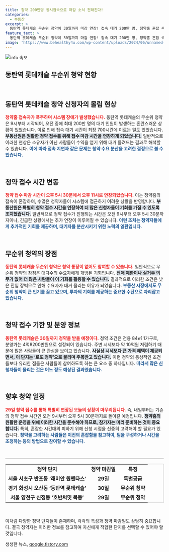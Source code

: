 ```yaml
---
title: 청약 200만명 동시접속으로 마감 소식 전해진다!
categories:
  - 부동산
excerpt: >
  동탄역 롯데캐슬 무순위 청약이 30일까지 마감 연장! 접속 대기 200만 명, 청약홈 혼잡 속 로또 같은 기회를 잡아라! 4억8200만원으로 10억원 저렴한 분양가, 청약 통장 없이 누구나 청약 가능!
feature_text: >
  동탄역 롯데캐슬 무순위 청약이 30일까지 마감 연장! 접속 대기 200만 명, 청약홈 혼잡 속 로또 같은 기회를 잡아라! 4억8200만원으로 10억원 저렴한 분양가, 청약 통장 없이 누구나 청약 가능!
image: 'https://www.behealthy4u.com/wp-content/uploads/2024/06/unnamed-file.png'
---
```


<p><img src="https://www.behealthy4u.com/wp-content/uploads/2024/06/unnamed-file.png" alt="info 속보" /></p>

<h2 data-ke-size="size26">동탄역 롯데캐슬 무순위 청약 현황</h2>

<p data-ke-size="size16">&nbsp;</p> 

<h2>동탄역 롯데캐슬 청약 신청자의 몰림 현상</h2>

<p><b><span style="color: #ee2323;">청약홈 접속자가 폭주하며 시스템 장애가 발생했습니다.</span></b> 동탄역 롯데캐슬의 무순위 청약은 9시부터 시작되어, 오전 중에 최대 200만 명의 대기 인원이 발생하는 혼란스러운 상황이 있었습니다. 이로 인해 접속 대기 시간이 최장 700시간에 이르는 일도 있었습니다. <b><span style="background-color: #21538527;">부동산원은 원활한 청약 접수를 위해 접수 마감 시간을 연장하게 되었습니다.</span></b> 일반적으로 이러한 현상은 소유자가 아닌 사람들이 수익을 얻기 위해 대거 몰려드는 결과로 해석할 수 있습니다. <b><span style="color: #1a5490;">이에 따라 접속 지연과 같은 문제는 청약 수요 분산을 고려한 결정으로 볼 수 있습니다.</span></b></p>

<p data-ke-size="size16">&nbsp;</p>

<h2>청약 접수 시간 변동</h2>

<p><b><span style="color: #ee2323;">청약 접수 마감 시간이 오후 5시 30분에서 오후 11시로 연장되었습니다.</span></b> 이는 청약홈의 접속이 혼잡하여, 수많은 청약자들이 시스템에 접근하기 어려운 상황을 반영합니다. <b><span style="background-color: #21538527;">부동산원은 특별히 청약 접수 시간을 연장하여 더 많은 신청자들이 기회를 가질 수 있도록 조치했습니다.</span></b> 일반적으로 청약 접수가 진행되는 시간은 오전 9시부터 오후 5시 30분까지이나, 긴급한 상황에서는 추가 연장이 이루어질 수 있습니다. <b><span style="color: #1a5490;">이런 조치는 청약자들에게 추가적인 기회를 제공하며, 대기자를 분산시키기 위한 노력의 일환입니다.</span></b></p>

<p data-ke-size="size16">&nbsp;</p>

<h2>무순위 청약의 장점</h2>

<p><b><span style="color: #ee2323;">동탄역 롯데캐슬 무순위 청약은 청약 통장이 없어도 참여할 수 있습니다.</span></b> 일반적으로 무순위 청약의 장점은 대다수의 수요자에게 개방된 기회입니다. <b><span style="background-color: #21538527;">전매 제한이나 실거주 의무가 없어 더 많은 사람들이 이 기회를 활용할 수 있습니다.</span></b> 결과적으로 이러한 조건은 낮은 진입 장벽으로 인해 수요자가 대거 몰리는 이유가 되었습니다. <b><span style="color: #1a5490;">부동산 시장에서도 무순위 청약이 큰 인기를 끌고 있으며, 투자의 기회를 제공하는 중요한 수단으로 자리잡고 있습니다.</span></b></p>

<p data-ke-size="size16">&nbsp;</p>

<h2>청약 접수 기한 및 분양 정보</h2>

<p><b><span style="color: #ee2323;">동탄역 롯데캐슬은 30일까지 청약을 받을 예정이다.</span></b> 청약 조건은 전용 84㎡ 1가구로, 분양가는 4억8200만원으로 설정되어 있습니다. 주변 시세보다 약 10억원 저렴하기 때문에 많은 사람들이 큰 관심을 보이고 있습니다. <b><span style="background-color: #21538527;">사실상 시세보다 큰 가격 혜택이 제공되면서, 이 단지는 ‘로또 청약’으로 불리며 주목받고 있습니다.</span></b> 이런 청약의 통상적인 조건들보다 유리한 점들은 사람들이 참여하도록 하는 큰 요소 중 하나입니다. <b><span style="color: #1a5490;">따라서 많은 신청자들이 몰리는 것은 어느 정도 예상된 결과였습니다.</span></b></p>

<p data-ke-size="size16">&nbsp;</p>

<h2>향후 청약 일정</h2>

<p><b><span style="color: #ee2323;">29일 청약 접수를 통해 특별히 연장된 오늘의 상황이 마무리됩니다.</span></b> 즉, 내일부터는 기존의 청약 접수 시간인 오전 9시부터 오후 5시 30분까지로 돌아갈 예정입니다. <b><span style="background-color: #21538527;">청약홈의 원활한 운영을 위해 이러한 시간을 준수해야 하므로, 참가자는 미리 준비하는 것이 중요합니다.</span></b> 특히, 혼잡한 시간대의 피하기 위해 신청 시점을 신중히 고려해야 할 필요가 있습니다. <b><span style="color: #1a5490;">청약을 고려하는 사람들은 이전의 혼잡함을 참고하여, 팀을 구성하거나 시간을 조정하는 등의 방법으로 참여할 수 있습니다.</span></b></p>

<p data-ke-size="size16">&nbsp;</p>

<hr style="height: 0.5px; border: solid 1px #ccc;"/>

<table style="width: 100%; border: solid 1px #ccc; text-align: center;">
    <tr>
        <td style="text-align: center; height: 27px;"><b>청약 단지</b></td>
        <td style="text-align: center; height: 27px;"><b>청약 마감일</b></td>
        <td style="text-align: center; height: 27px;"><b>특징</b></td>
    </tr>
    <tr>
        <td style="text-align: center; height: 17px;"><b>서울 서초구 반포동 ‘래미안 원펜타스’ </b></td>
        <td style="text-align: center; height: 17px;"><b>29일</b></td>
        <td style="text-align: center; height: 17px;"><b>특별공급</b></td>
    </tr>
    <tr>
        <td style="text-align: center; height: 17px;"><b>경기 화성시 오산동 ‘동탄역 롯데캐슬’</b></td>
        <td style="text-align: center; height: 17px;"><b>30일</b></td>
        <td style="text-align: center; height: 17px;"><b>무순위 청약</b></td>
    </tr>
    <tr>
        <td style="text-align: center; height: 17px;"><b>서울 양천구 신정동 ‘호반써밋 목동’</b></td>
        <td style="text-align: center; height: 17px;"><b>29일</b></td>
        <td style="text-align: center; height: 17px;"><b>무순위 청약</b></td>
    </tr>
</table>

<p data-ke-size="size16">&nbsp;</p> 

<p>이처럼 다양한 청약 단지들이 존재하며, 각각의 특성과 청약 마감일도 상당히 중요합니다. 결국 청약자는 이러한 정보를 참고하여 자신에게 적합한 단지를 선택할 수 있어야 할 것입니다.</p>
생생한 뉴스, <a href="https://qoogle.tistory.com" rel="dofollow">qoogle.tistory.com</a>


